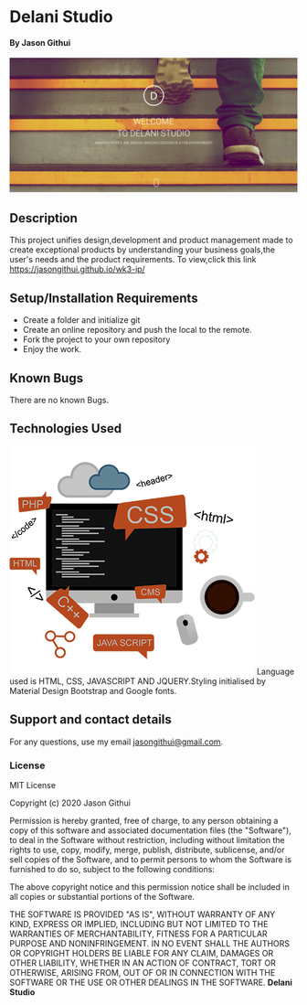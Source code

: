 # Delani Studio
#### By **Jason Githui**
![Home Page](img/rd1.png)
## Description
This project unifies design,development and product management made to create exceptional products by understanding your business goals,the user's needs and the product requirements.
To view,click this link https://jasongithui.github.io/wk3-ip/
## Setup/Installation Requirements
* Create a folder and initialize git
* Create an online repository and push the local to the remote.
* Fork the project to your own repository
* Enjoy the work.
## Known Bugs
There are no known Bugs.
## Technologies Used
![Tech](img/icon.jpg)
Language used is HTML, CSS, JAVASCRIPT AND JQUERY.Styling initialised by Material Design Bootstrap and Google fonts.
## Support and contact details
For any questions, use my email jasongithui@gmail.com.
### License
MIT License

Copyright (c) 2020 Jason Githui

Permission is hereby granted, free of charge, to any person obtaining a copy
of this software and associated documentation files (the "Software"), to deal
in the Software without restriction, including without limitation the rights
to use, copy, modify, merge, publish, distribute, sublicense, and/or sell
copies of the Software, and to permit persons to whom the Software is
furnished to do so, subject to the following conditions:

The above copyright notice and this permission notice shall be included in all
copies or substantial portions of the Software.

THE SOFTWARE IS PROVIDED "AS IS", WITHOUT WARRANTY OF ANY KIND, EXPRESS OR
IMPLIED, INCLUDING BUT NOT LIMITED TO THE WARRANTIES OF MERCHANTABILITY,
FITNESS FOR A PARTICULAR PURPOSE AND NONINFRINGEMENT. IN NO EVENT SHALL THE
AUTHORS OR COPYRIGHT HOLDERS BE LIABLE FOR ANY CLAIM, DAMAGES OR OTHER
LIABILITY, WHETHER IN AN ACTION OF CONTRACT, TORT OR OTHERWISE, ARISING FROM,
OUT OF OR IN CONNECTION WITH THE SOFTWARE OR THE USE OR OTHER DEALINGS IN THE
SOFTWARE.
 **Delani Studio**
